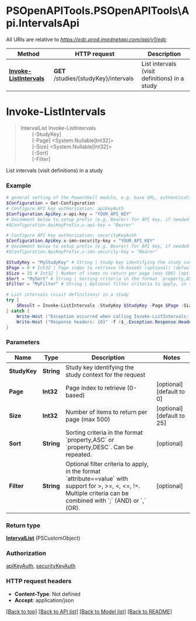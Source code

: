 # PSOpenAPITools.PSOpenAPITools\Api.IntervalsApi

All URIs are relative to *https://edc.prod.imednetapi.com/api/v1/edc*

Method | HTTP request | Description
------------- | ------------- | -------------
[**Invoke-ListIntervals**](IntervalsApi.md#Invoke-ListIntervals) | **GET** /studies/{studyKey}/intervals | List intervals (visit definitions) in a study


<a id="Invoke-ListIntervals"></a>
# **Invoke-ListIntervals**
> IntervalList Invoke-ListIntervals<br>
> &nbsp;&nbsp;&nbsp;&nbsp;&nbsp;&nbsp;&nbsp;&nbsp;[-StudyKey] <String><br>
> &nbsp;&nbsp;&nbsp;&nbsp;&nbsp;&nbsp;&nbsp;&nbsp;[-Page] <System.Nullable[Int32]><br>
> &nbsp;&nbsp;&nbsp;&nbsp;&nbsp;&nbsp;&nbsp;&nbsp;[-Size] <System.Nullable[Int32]><br>
> &nbsp;&nbsp;&nbsp;&nbsp;&nbsp;&nbsp;&nbsp;&nbsp;[-Sort] <String><br>
> &nbsp;&nbsp;&nbsp;&nbsp;&nbsp;&nbsp;&nbsp;&nbsp;[-Filter] <String><br>

List intervals (visit definitions) in a study

### Example
```powershell
# general setting of the PowerShell module, e.g. base URL, authentication, etc
$Configuration = Get-Configuration
# Configure API key authorization: apiKeyAuth
$Configuration.ApiKey.x-api-key = "YOUR_API_KEY"
# Uncomment below to setup prefix (e.g. Bearer) for API key, if needed
#$Configuration.ApiKeyPrefix.x-api-key = "Bearer"

# Configure API key authorization: securityKeyAuth
$Configuration.ApiKey.x-imn-security-key = "YOUR_API_KEY"
# Uncomment below to setup prefix (e.g. Bearer) for API key, if needed
#$Configuration.ApiKeyPrefix.x-imn-security-key = "Bearer"

$StudyKey = "MyStudyKey" # String | Study key identifying the study context for the request
$Page = 0 # Int32 | Page index to retrieve (0-based) (optional) (default to 0)
$Size = 25 # Int32 | Number of items to return per page (max 500) (optional) (default to 25)
$Sort = "MySort" # String | Sorting criteria in the format `property,ASC` or `property,DESC`. Can be repeated. (optional)
$Filter = "MyFilter" # String | Optional filter criteria to apply, in the format `attribute==value` with support for >, >=, <, <=, !=. Multiple criteria can be combined with `;` (AND) or `,` (OR). (optional)

# List intervals (visit definitions) in a study
try {
    $Result = Invoke-ListIntervals -StudyKey $StudyKey -Page $Page -Size $Size -Sort $Sort -Filter $Filter
} catch {
    Write-Host ("Exception occurred when calling Invoke-ListIntervals: {0}" -f ($_.ErrorDetails | ConvertFrom-Json))
    Write-Host ("Response headers: {0}" -f ($_.Exception.Response.Headers | ConvertTo-Json))
}
```

### Parameters

Name | Type | Description  | Notes
------------- | ------------- | ------------- | -------------
 **StudyKey** | **String**| Study key identifying the study context for the request | 
 **Page** | **Int32**| Page index to retrieve (0-based) | [optional] [default to 0]
 **Size** | **Int32**| Number of items to return per page (max 500) | [optional] [default to 25]
 **Sort** | **String**| Sorting criteria in the format &#x60;property,ASC&#x60; or &#x60;property,DESC&#x60;. Can be repeated. | [optional] 
 **Filter** | **String**| Optional filter criteria to apply, in the format &#x60;attribute&#x3D;&#x3D;value&#x60; with support for &gt;, &gt;&#x3D;, &lt;, &lt;&#x3D;, !&#x3D;. Multiple criteria can be combined with &#x60;;&#x60; (AND) or &#x60;,&#x60; (OR). | [optional] 

### Return type

[**IntervalList**](IntervalList.md) (PSCustomObject)

### Authorization

[apiKeyAuth](../README.md#apiKeyAuth), [securityKeyAuth](../README.md#securityKeyAuth)

### HTTP request headers

 - **Content-Type**: Not defined
 - **Accept**: application/json

[[Back to top]](#) [[Back to API list]](../README.md#documentation-for-api-endpoints) [[Back to Model list]](../README.md#documentation-for-models) [[Back to README]](../README.md)

